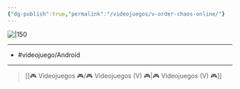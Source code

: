 ```yaml
---
{"dg-publish":true,"permalink":"/videojuegos/v-order-chaos-online/"}
---
```



![|150](https://images.igdb.com/igdb/image/upload/t_cover_big/co48z5.jpg)

---

- #videojuego/Android 

---

> [[🎮 Videojuegos 🎮/🎮 Videojuegos (V) 🎮\|🎮 Videojuegos (V) 🎮]]